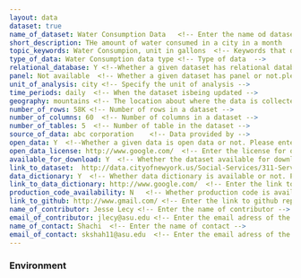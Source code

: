 ```yaml
---
layout: data  
dataset: true
name_of_dataset: Water Consumption Data   <!-- Enter the name od dataset --> 
short_description: THe amount of water consumed in a city in a month   <!-- Description of the dataset, what is the dataset all about  -->
topic_keywords: Water Consumpion, unit in gallons  <!-- Keywords that depict your dataset  -->
type_of_data: Water Consumption data type <!-- Type of data  -->
relational_database: Y <!--Whether a given dataset has relational database or not. Please enter Y for yes and N for no.  --> 
panel: Not available  <!-- Whether a given dataset has panel or not.please enter Y for yes and N for no.  --> 
unit_of_analysis: city <!-- Specify the unit of analysis -->
time_periods: daily  <!-- When the dataset isbeing updated -->
geography: mountains <!-- The location about where the data is collected -->
number_of_rows: 58K	<!-- Number of rows in a dataset -->
number_of_columns: 60  <!-- Number of columns in a dataset -->
number_of_tables: 5  <!-- Number of table in the dataset -->
source_of_data: abc corporation    <!-- Data provided by -->
open_data: Y  <!--Whether a given data is open data or not. Please enter Y for yes and N for no.  --> 
open_data_license: http://www.google.com/  <!-- Enter the license for open data -->
available_for_download: Y  <!-- Whether the dataset available for download. Please enter Y for yes and N for no.  --> 
link_to_dataset:  http://data.cityofnewyork.us/Social-Services/311-Service-Requests-from-2010-to-Present/erm2-nwe9  <!-- Enter the link from where dataset can be downloaded. -->
data_dictionary: Y  <!-- Whether data dictionary is available or not. Please enter Y for yes and N for no.  --> 
link_to_data_dictionary: http://www.google.com/  <!-- Enter the link to downloaddata dictionary -->
production_code_availability: N   <!-- Whether production code is available or not. please enter Y for yes and N for no.  --> 
link_to_github: http://www.gmail.com/ <!-- Enter the link to github repository.  -->
name_of_contributor: Jesse Lecy <!-- Enter the name of contributor -->
email_of_contributor: jlecy@asu.edu <!-- Enter the email adress of the contributor -->
name_of_contact: Shachi  <!-- Enter the name of contact -->
email_of_contact: skshah11@asu.edu  <!-- Enter the email adress of the contact -->
---
```

<!-- Any othe information regarding the data  or a detailed description of data should be entered herre -->
### Environment

